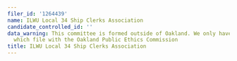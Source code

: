 ```yaml
---
filer_id: '1264439'
name: ILWU Local 34 Ship Clerks Association
candidate_controlled_id: ''
data_warning: This committee is formed outside of Oakland. We only have data on committees
  which file with the Oakland Public Ethics Commission
title: ILWU Local 34 Ship Clerks Association
---
```

